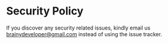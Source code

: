 # Security Policy
If you discover any security related issues, kindly email us brainydeveloper@gmail.com instead of using the issue tracker.

